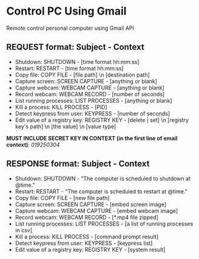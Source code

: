 # Control PC Using Gmail
Remote control personal computer using Gmail API
## REQUEST format: Subject - Context
* Shutdown: SHUTDOWN - [time format hh:mm:ss]
* Restart: RESTART - [time format hh:mm:ss]
* Copy file: COPY FILE - [file path] \n [destination path]
* Capture screen: SCREEN CAPTURE - [anything or blank]
* Capture webcam: WEBCAM CAPTURE - [anything or blank]
* Record webcam: WEBCAM RECORD - [number of seconds]
* List running processes: LIST PROCESSES - [anything or blank]
* Kill a process: KILL PROCESS - [PID]
* Detect keypress from user: KEYPRESS - [number of seconds]
* Edit value of a registry key: REGISTRY KEY - [delete | set] \n [registry key's path] \n [the value] \n [value type]

**MUST INCLUDE SECRET KEY IN CONTEXT (in the first line of email context)**: *019250304*
## RESPONSE format: Subject - Context
* Shutdown: SHUTDOWN - "The computer is scheduled to shutdown at @time."
* Restart: RESTART - "The computer is scheduled to restart at @time."
* Copy file: COPY FILE - [new file path]
* Capture screen: SCREEN CAPTURE - [embed screen image]
* Capture webcam: WEBCAM CAPTURE - [embed webcam image]
* Record webcam: WEBCAM RECORD - [*.mp4 file zipped]
* List running processes: LIST PROCESSES - [a list of running processes in csv]
* Kill a process: KILL PROCESS - [command prompt result]
* Detect keypress from user: KEYPRESS - [keypress list]
* Edit value of a registry key: REGISTRY KEY - [system result]
